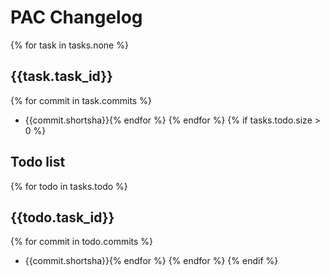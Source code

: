 # PAC Changelog
{% for task in tasks.none %}
## {{task.task_id}} 
{% for commit in task.commits %}
 - {{commit.shortsha}}{% endfor %} 
{% endfor %}
{% if tasks.todo.size > 0 %}
## Todo list
{% for todo in tasks.todo %}
## {{todo.task_id}} 
{% for commit in todo.commits %}
 - {{commit.shortsha}}{% endfor %} 
{% endfor %}
{% endif %}
